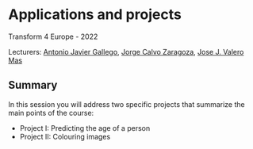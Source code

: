 # Applications and projects

Transform 4 Europe - 2022

Lecturers: [Antonio Javier Gallego](mailto:jgallego@dlsi.ua.es), [Jorge Calvo Zaragoza](mailto:jcalvo@dlsi.ua.es), [Jose J. Valero Mas](mailto:jjvalero@dlsi.ua.es)

## Summary

In this session you will address two specific projects that summarize the main points of the course:

* Project I: Predicting the age of a person
* Project II: Colouring images